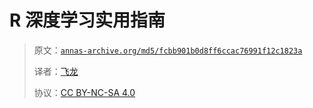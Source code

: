 # R 深度学习实用指南

> 原文：[`annas-archive.org/md5/fcbb901b0d8ff6ccac76991f12c1823a`](https://annas-archive.org/md5/fcbb901b0d8ff6ccac76991f12c1823a)
> 
> 译者：[飞龙](https://github.com/wizardforcel)
> 
> 协议：[CC BY-NC-SA 4.0](http://creativecommons.org/licenses/by-nc-sa/4.0/)